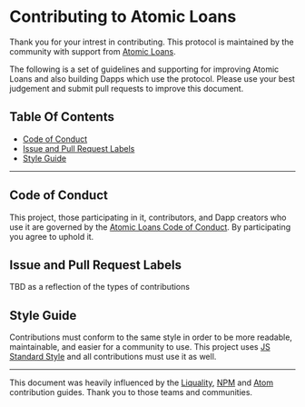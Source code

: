 # Contributing to Atomic Loans

Thank you for your intrest in contributing. This protocol is maintained by the community with support from [Atomic Loans](https://atomicloans.io).

The following is a set of guidelines and supporting for improving Atomic Loans and also building Dapps which use the protocol.  Please use your best judgement and submit pull requests to improve this document.

## Table Of Contents

* [Code of Conduct](#code-of-conduct)
* [Issue and Pull Request Labels](#issue-and-pull-request-labels)
* [Style Guide](#style-guide)

---

## Code of Conduct
This project, those participating in it, contributors, and Dapp creators who use it are governed by the  [Atomic Loans Code of Conduct](./CODE_OF_CONDUCT.md). By participating you agree to uphold it.


## Issue and Pull Request Labels
TBD as a reflection of the types of contributions


## Style Guide
Contributions must conform to the same style in order to be more readable, maintainable, and easier for a community to use.  This project uses [JS Standard Style](https://github.com/standard/standard) and all contributions must use it as well.

---

This document was heavily influenced by the [Liquality](https://github.com/liquality/chainabstractionlayer/blob/dev/.github/CONTRIBUTION.md), [NPM](https://github.com/nodejs/node/blob/master/CONTRIBUTING.md) and [Atom](https://github.com/atom/atom/blob/master/CONTRIBUTING.md) contribution guides. Thank you to those teams and communities.
